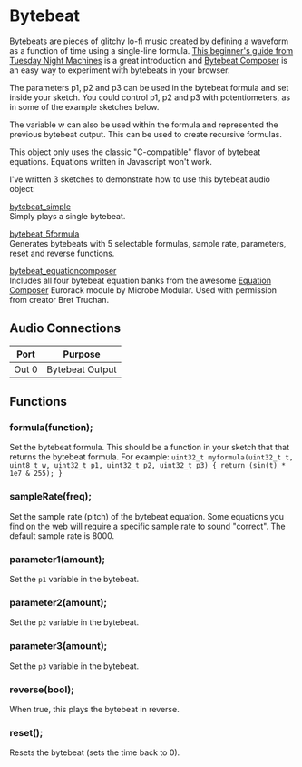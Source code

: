 # Bytebeat

Bytebeats are pieces of glitchy lo-fi music created by defining a waveform as a function of time using a single-line formula. [This beginner's guide from Tuesday Night Machines](https://nightmachines.tv/downloads/Bytebeats_Beginners_Guide_TTNM_v1-5.pdf) is a great introduction and [Bytebeat Composer](https://dollchan.net/bytebeat) is an easy way to experiment with bytebeats in your browser. 

The parameters p1, p2 and p3 can be used in the bytebeat formula and set inside your sketch. You could control p1, p2 and p3 with potentiometers, as in some of the example sketches below. 

The variable w can also be used within the formula and represented the previous bytebeat output. This can be used to create recursive formulas. 

This object only uses the classic "C-compatible" flavor of bytebeat equations. Equations written in Javascript won't work.

I've written 3 sketches to demonstrate how to use this bytebeat audio object:

[bytebeat_simple](https://github.com/MattKuebrich/teensy-audio-objects/tree/main/bytebeat/bytebeat_simple)<br>
Simply plays a single bytebeat.

[bytebeat_5formula](https://github.com/MattKuebrich/teensy-audio-objects/tree/main/bytebeat/bytebeat_5formula)<br>
Generates bytebeats with 5 selectable formulas, sample rate, parameters, reset and reverse functions.

[bytebeat_equationcomposer](https://github.com/MattKuebrich/teensy-audio-objects/tree/main/bytebeat/bytebeat_equationcomposer)<br>
Includes all four bytebeat equation banks from the awesome [Equation Composer](https://github.com/clone45/EquationComposer) Eurorack module by Microbe Modular. Used with permission from creator Bret Truchan. 

## Audio Connections

| Port  | Purpose |
| ----- | ------- |
| Out 0  | Bytebeat Output  |


## Functions
### **formula**(function);
Set the bytebeat formula. This should be a function in your sketch that that returns the bytebeat formula. For example:
``uint32_t myformula(uint32_t t, uint8_t w, uint32_t p1, uint32_t p2, uint32_t p3) { return (sin(t) * 1e7 & 255); }``       

### **sampleRate**(freq);
Set the sample rate (pitch) of the bytebeat equation. Some equations you find on the web will require a specific sample rate to sound "correct". The default sample rate is 8000.

### **parameter1**(amount);
Set the ``p1`` variable in the bytebeat.

### **parameter2**(amount);
Set the ``p2`` variable in the bytebeat.

### **parameter3**(amount);
Set the ``p3`` variable in the bytebeat.

### **reverse**(bool);
When true, this plays the bytebeat in reverse.

### **reset**();
Resets the bytebeat (sets the time back to 0).








